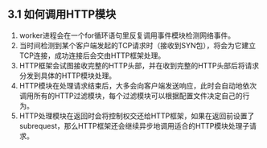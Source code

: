 ## 3.1 如何调用HTTP模块
1. worker进程会在一个for循环语句里反复调用事件模块检测网络事件。
2. 当时间检测到某个客户端发起的TCP请求时（接收到SYN包），将会为它建立TCP连接，成功连接后会交由HTTP框架处理。
3. HTTP框架会试图接收完整的HTTP头部，并在收到完整的HTTP头部后将请求分发到具体的HTTP模块处理。
4. HTTP模块在处理请求结束后，大多会向客户端发送响应，此时会自动地依次调用所有的HTTP过滤模块，每个过滤模块可以根据配置文件决定自己的行为。
5. HTTP处理模块在返回时会将控制权交还给HTTP框架，如果在返回前设置了subrequest，那么HTTP框架还会继续异步地调用适合的HTTP模块处理子请求。